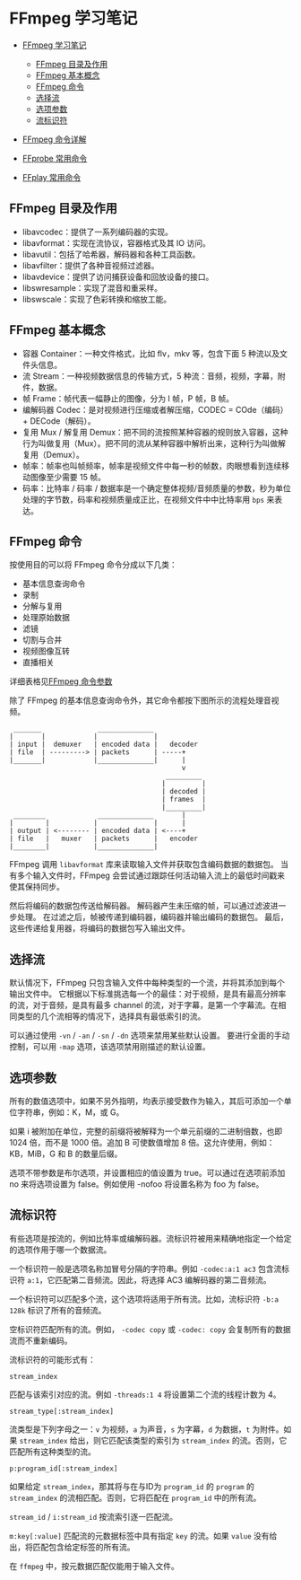 # FFmpeg 学习笔记

- [FFmpeg 学习笔记](#ffmpeg-学习笔记)
  - [FFmpeg 目录及作用](#ffmpeg-目录及作用)
  - [FFmpeg 基本概念](#ffmpeg-基本概念)
  - [FFmpeg 命令](#ffmpeg-命令)
  - [选择流](#选择流)
  - [选项参数](#选项参数)
  - [流标识符](#流标识符)

- [FFmpeg 命令详解](cli/ffmpeg.md)
- [FFprobe 常用命令](cli/ffprobe.md)
- [FFplay 常用命令](cli/ffplay.md)

## FFmpeg 目录及作用

- libavcodec：提供了一系列编码器的实现。
- libavformat：实现在流协议，容器格式及其 IO 访问。
- libavutil：包括了哈希器，解码器和各种工具函数。
- libavfilter：提供了各种音视频过滤器。
- libavdevice：提供了访问捕获设备和回放设备的接口。
- libswresample：实现了混音和重采样。
- libswscale：实现了色彩转换和缩放工能。

## FFmpeg 基本概念

- 容器 Container：一种文件格式，比如 flv，mkv 等，包含下面 5 种流以及文件头信息。
- 流 Stream：一种视频数据信息的传输方式，5 种流：音频，视频，字幕，附件，数据。
- 帧 Frame：帧代表一幅静止的图像，分为 I 帧，P 帧，B 帧。
- 编解码器 Codec：是对视频进行压缩或者解压缩，CODEC = COde（编码）+ DECode（解码）。
- 复用 Mux / 解复用 Demux：把不同的流按照某种容器的规则放入容器，这种行为叫做复用（Mux）。把不同的流从某种容器中解析出来，这种行为叫做解复用（Demux）。
- 帧率：帧率也叫帧频率，帧率是视频文件中每一秒的帧数，肉眼想看到连续移动图像至少需要 15 帧。
- 码率：比特率 / 码率 / 数据率是一个确定整体视频/音频质量的参数，秒为单位处理的字节数，码率和视频质量成正比，在视频文件中中比特率用 `bps` 来表达。

## FFmpeg 命令

按使用目的可以将 FFmpeg 命令分成以下几类：

- 基本信息查询命令
- 录制
- 分解与复用
- 处理原始数据
- 滤镜
- 切割与合并
- 视频图像互转
- 直播相关

详细表格见[FFmpeg 命令参数](cli/args.md)

除了 FFmpeg 的基本信息查询命令外，其它命令都按下图所示的流程处理音视频。

```
 _______              ______________
|       |            |              |
| input |  demuxer   | encoded data |   decoder
| file  | ---------> | packets      | -----+
|_______|            |______________|      |
                                           v
                                       _________
                                      |         |
                                      | decoded |
                                      | frames  |
                                      |_________|
 ________             ______________       |
|        |           |              |      |
| output | <-------- | encoded data | <----+
| file   |   muxer   | packets      |   encoder
|________|           |______________|

```

FFmpeg 调用 `libavformat` 库来读取输入文件并获取包含编码数据的数据包。 当有多个输入文件时，FFmpeg 会尝试通过跟踪任何活动输入流上的最低时间戳来使其保持同步。

然后将编码的数据包传送给解码器。 解码器产生未压缩的帧，可以通过滤波进一步处理。 在过滤之后，帧被传递到编码器，编码器并输出编码的数据包。 最后，这些传递给复用器，将编码的数据包写入输出文件。

## 选择流

默认情况下，FFmpeg 只包含输入文件中每种类型的一个流，并将其添加到每个输出文件中。 它根据以下标准挑选每一个的最佳：对于视频，是具有最高分辨率的流，对于音频，是具有最多 channel 的流，对于字幕，是第一个字幕流。在相同类型的几个流相等的情况下，选择具有最低索引的流。

可以通过使用 `-vn` / `-an` / `-sn` / `-dn` 选项来禁用某些默认设置。 要进行全面的手动控制，可以用 `-map` 选项，该选项禁用刚描述的默认设置。

## 选项参数

所有的数值选项中，如果不另外指明，均表示接受数作为输入，其后可添加一个单位字符串，例如：K，M，或 G。

如果 i 被附加在单位，完整的前缀将被解释为一个单元前缀的二进制倍数，也即 1024 倍，而不是 1000 倍。追加 B 可使数值增加 8 倍。这允许使用，例如：KB，MiB，G 和 B 的数量后缀。

选项​​不带参数是布尔选项，并设置相应的值设置为 true。可以通过在选项前添加 no 来将选项设置为 false。例如使用 -nofoo 将设置名称为 foo 为 false。

## 流标识符

有些选项是按流的，例如比特率或编解码器。流标识符被用来精确地指定一个给定的选项作用于哪一个数据流。

一个标识符一般是选项名称加冒号分隔的字符串。例如 `-codec:a:1 ac3` 包含流标识符 `a:1`，它匹配第二音频流。因此，将选择 AC3 编解码器的第二音频流。

一个标识符可以匹配多个流，这个选项将适用于所有流。比如，流标识符 `-b:a 128k` 标识了所有的音频流。

空标识符匹配所有的流。例如， `-codec copy` 或 `-codec: copy` 会复制所有的数据流而不重新编码。

流标识符的可能形式有：

```
stream_index
```

匹配与该索引对应的流。例如 `-threads:1 4` 将设置第二个流的线程计数为 4。

```
stream_type[:stream_index]
```

流类型是下列字母之一：`v` 为视频，`a` 为声音，`s` 为字幕，`d` 为数据，`t` 为附件。如果 `stream_index` 给出，则它匹配该类型的索引为 `stream_index` 的流。否则，它匹配所有这种类型的流。

```
p:program_id[:stream_index]
```

如果给定 `stream_index`，那其将与在与ID为 `program_id` 的 `program` 的 `stream_index` 的流相匹配。否则，它将匹配在 `program_id` 中的所有流。

`stream_id` / `i:stream_id` 按流索引逐一匹配流。

`m:key[:value]` 匹配流的元数据标签中具有指定 `key` 的流。如果 `value` 没有给出，将匹配包含给定标签的所有流。

在 `ffmpeg` 中，按元数据匹配仅能用于输入文件。
